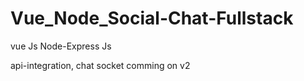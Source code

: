 # Vue_Node_Social-Chat-Fullstack
vue Js Node-Express Js 

api-integration, chat socket comming on v2
